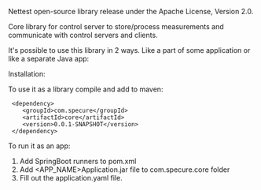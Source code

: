 Nettest open-source library release under the Apache License, Version 2.0.

Core library for control server to store/process measurements and communicate with control servers and clients.

It's possible to use this library in 2 ways. Like a part of some application or like a separate Java app:

Installation:

 To use it as a library compile and add to maven:

     <dependency>
        <groupId>com.specure</groupId>
        <artifactId>core</artifactId>
        <version>0.0.1-SNAPSHOT</version>
     </dependency>

To run it as an app:

1. Add SpringBoot runners to pom.xml
2. Add <APP_NAME>Application.jar file to com.specure.core folder
3. Fill out the application.yaml file.



